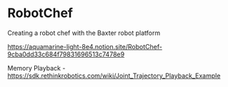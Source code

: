 # RobotChef
Creating a robot chef with the Baxter robot platform

https://aquamarine-light-8e4.notion.site/RobotChef-9cba0dd33c684f79831696513c7478e9

Memory Playback - https://sdk.rethinkrobotics.com/wiki/Joint_Trajectory_Playback_Example
